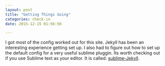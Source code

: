 ```yaml
---
layout: post
title: "Getting Things Going"
categories: check-in
date: 2015-12-15 01:56:56

---
```


I got most of the config worked out for this site. Jekyll has been an interesting experience getting set up. I also had to figure out how to set up the default config for a very useful sublime pluggin. Its worth checking out if you use Sublime text as your editor. It is called: [sublime-Jekyll](https://packagecontrol.io/packages/Jekyll).